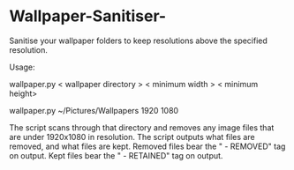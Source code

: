 # Wallpaper-Sanitiser-
Sanitise your wallpaper folders to keep resolutions above the specified resolution.

Usage:
  <p>wallpaper.py < wallpaper directory > < minimum width > < minimum height></p>
  <p>wallpaper.py ~/Pictures/Wallpapers 1920 1080</p>
  
The script scans through that directory and removes any image files that are under 1920x1080 in resolution.
The script outputs what files are removed, and what files are kept. 
  Removed files bear the " - REMOVED" tag on output.
  Kept files bear the " - RETAINED" tag on output.
